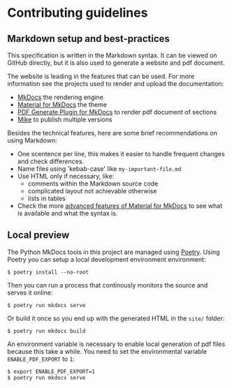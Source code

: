 # Contributing guidelines

## Markdown setup and best-practices

This specification is written in the Markdown syntax.
It can be viewed on GitHub directly, but it is also used to generate a website and pdf document.

The website is leading in the features that can be used.
For more information see the projects used to render and upload the documentation:

- [MkDocs](https://www.mkdocs.org/) the rendering engine
- [Material for MkDocs](https://squidfunk.github.io/mkdocs-material/) the theme
- [PDF Generate Plugin for MkDocs](https://github.com/orzih/mkdocs-with-pdf) to render pdf document of sections
- [Mike](https://github.com/jimporter/mike) to publish multiple versions

Besides the technical features, here are some brief recommendations on using Markdown:

- One scentence per line, this makes it easier to handle frequent changes and check differences.
- Name files using 'kebab-case' like `my-important-file.md`
- Use HTML only if necessary, like:
  - comments within the Markdown source code
  - complicated layout not achievable otherwise
  - lists in tables
- Check the more [advanced features of Material for MkDocs](https://squidfunk.github.io/mkdocs-material/reference/) to see what is available and what the syntax is.

## Local preview

The Python MkDocs tools in this project are managed using [Poetry](https://python-poetry.org/).
Using Poetry you can setup a local development environment environment:

```
$ poetry install --no-root
```

Then you can run a process that continously monitors the source and serves it online:

```
$ poetry run mkdocs serve
```

Or build it once so you end up with the generated HTML in the `site/` folder:

```
$ poetry run mkdocs build
```

An environment variable is necessary to enable local generation of pdf files because this take a while.
You need to set the environmental variable `ENABLE_PDF_EXPORT` to `1`:

```
$ export ENABLE_PDF_EXPORT=1
$ poetry run mkdocs serve
```

